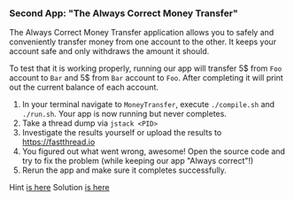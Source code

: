 ### Second App: "The Always Correct Money Transfer" 
The Always Correct Money Transfer application allows you to safely and conveniently transfer money from one account to the other.
It keeps your account safe and only withdraws the amount it should.

To test that it is working properly, running our app will transfer 5$ from `Foo` account to `Bar` and 5$ from `Bar` account to `Foo`.
After completing it will print out the current balance of each account.

1. In your terminal navigate to `MoneyTransfer`, execute `./compile.sh` and `./run.sh`. Your app is now running but never completes.
2. Take a thread dump via `jstack <PID>`
3. Investigate the results yourself or upload the results to https://fastthread.io
4. You figured out what went wrong, awesome! Open the source code and try to fix the problem (while keeping our app "Always correct"!)
5. Rerun the app and make sure it completes successfully.

Hint [is here](solution/Hint.md)
Solution [is here](solution/Solution.md)
